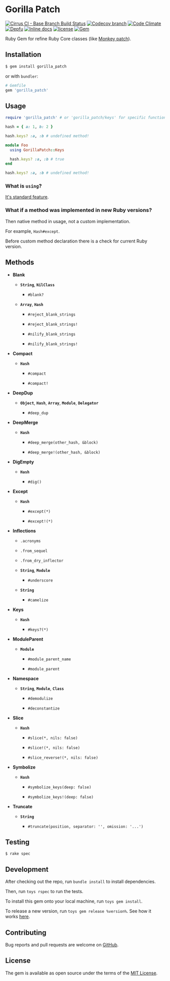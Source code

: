 # Gorilla Patch

[![Cirrus CI - Base Branch Build Status](https://img.shields.io/cirrus/github/AlexWayfer/gorilla_patch?style=flat-square)](https://cirrus-ci.com/github/AlexWayfer/gorilla_patch)
[![Codecov branch](https://img.shields.io/codecov/c/github/AlexWayfer/gorilla_patch/main.svg?style=flat-square)](https://codecov.io/gh/AlexWayfer/gorilla_patch)
[![Code Climate](https://img.shields.io/codeclimate/maintainability/AlexWayfer/gorilla_patch.svg?style=flat-square)](https://codeclimate.com/github/AlexWayfer/gorilla_patch)
[![Depfu](https://img.shields.io/depfu/AlexWayfer/gorilla_patch?style=flat-square)](https://depfu.com/repos/github/AlexWayfer/gorilla_patch)
[![Inline docs](https://inch-ci.org/github/AlexWayfer/gorilla_patch.svg?branch=main)](https://inch-ci.org/github/AlexWayfer/gorilla_patch)
[![license](https://img.shields.io/github/license/AlexWayfer/gorilla_patch.svg?style=flat-square)](https://github.com/AlexWayfer/gorilla_patch/blob/main/LICENSE.txt)
[![Gem](https://img.shields.io/gem/v/gorilla_patch.svg?style=flat-square)](https://rubygems.org/gems/gorilla_patch)

Ruby Gem for refine Ruby Core classes (like [Monkey patch](https://en.wikipedia.org/wiki/Monkey_patch)).

## Installation

```bash
$ gem install gorilla_patch
```

or with `bundler`:

```ruby
# Gemfile
gem 'gorilla_patch'
```

## Usage

```ruby
require 'gorilla_patch' # or 'gorilla_patch/keys' for specific functionallity

hash = { a: 1, b: 2 }

hash.keys? :a, :b # undefined method!

module Foo
  using GorillaPatch::Keys

  hash.keys? :a, :b # true
end

hash.keys? :a, :b # undefined method!
```

### What is `using`?

[It's standard feature](http://ruby-doc.org/core/doc/syntax/refinements_rdoc.html).


### What if a method was implemented in new Ruby versions?

Then native method in usage, not a custom implementation.

For example, `Hash#except`.

Before custom method declaration there is a check for current Ruby version.

## Methods

*   **Blank**

    *   **`String`**, **`NilClass`**

        *   `#blank?`

    *   **`Array`**, **`Hash`**

        *   `#reject_blank_strings`

        *   `#reject_blank_strings!`

        *   `#nilify_blank_strings`

        *   `#nilify_blank_strings!`

*   **Compact**

    *   **`Hash`**

        *   `#compact`

        *   `#compact!`

*   **DeepDup**

    *   **`Object`**, **`Hash`**, **`Array`**, **`Module`**, **`Delegator`**

        *   `#deep_dup`

*   **DeepMerge**

    *   **`Hash`**

        *   `#deep_merge(other_hash, &block)`

        *   `#deep_merge!(other_hash, &block)`

*   **DigEmpty**

    *   **`Hash`**

        *   `#dig()`

*   **Except**

    *   **`Hash`**

        *   `#except(*)`

        *   `#except!(*)`

*   **Inflections**

    *   `.acronyms`

    *   `.from_sequel`

    *   `.from_dry_inflector`

    *   **`String`**, **`Module`**

        *   `#underscore`

    *   **`String`**

        *   `#camelize`

*   **Keys**

    *   **`Hash`**

        *   `#keys?(*)`

*   **ModuleParent**
    *   **`Module`**

        *   `#module_parent_name`

        *   `#module_parent`

*   **Namespace**
    *   **`String`**, **`Module`**, **`Class`**

        *   `#demodulize`

        *   `#deconstantize`

*   **Slice**

    *   **`Hash`**

        *   `#slice(*, nils: false)`

        *   `#slice!(*, nils: false)`

        *   `#slice_reverse!(*, nils: false)`

*   **Symbolize**

    *   **`Hash`**

        *   `#symbolize_keys(deep: false)`

        *   `#symbolize_keys!(deep: false)`

*   **Truncate**

    *   **`String`**

        *   `#truncate(position, separator: '', omission: '...')`

## Testing

```
$ rake spec
```

## Development

After checking out the repo, run `bundle install` to install dependencies.

Then, run `toys rspec` to run the tests.

To install this gem onto your local machine, run `toys gem install`.

To release a new version, run `toys gem release %version%`.
See how it works [here](https://github.com/AlexWayfer/gem_toys#release).

## Contributing

Bug reports and pull requests are welcome on [GitHub](https://github.com/AlexWayfer/gorilla_patch).

## License

The gem is available as open source under the terms of the
[MIT License](https://opensource.org/licenses/MIT).
